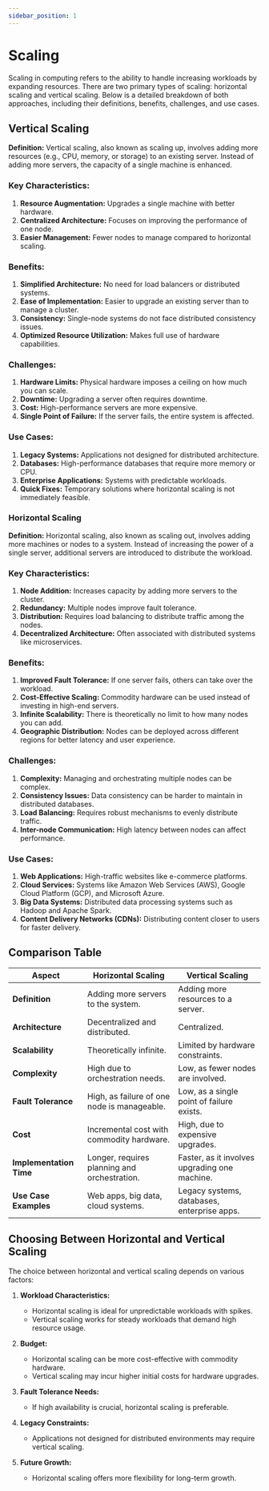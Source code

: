 ```yaml
---
sidebar_position: 1
---
```


# Scaling

Scaling in computing refers to the ability to handle increasing workloads by expanding resources. There are two primary types of scaling: horizontal scaling and vertical scaling. Below is a detailed breakdown of both approaches, including their definitions, benefits, challenges, and use cases.

## Vertical Scaling

**Definition:** Vertical scaling, also known as scaling up, involves adding more resources (e.g., CPU, memory, or storage) to an existing server. Instead of adding more servers, the capacity of a single machine is enhanced.

### Key Characteristics:

1.  **Resource Augmentation:** Upgrades a single machine with better hardware.
2.  **Centralized Architecture:** Focuses on improving the performance of one node.
3.  **Easier Management:** Fewer nodes to manage compared to horizontal scaling.

### Benefits:

1.  **Simplified Architecture:** No need for load balancers or distributed systems.
2.  **Ease of Implementation:** Easier to upgrade an existing server than to manage a cluster.
3.  **Consistency:** Single-node systems do not face distributed consistency issues.
4.  **Optimized Resource Utilization:** Makes full use of hardware capabilities.

### Challenges:

1.  **Hardware Limits:** Physical hardware imposes a ceiling on how much you can scale.
2.  **Downtime:** Upgrading a server often requires downtime.
3.  **Cost:** High-performance servers are more expensive.
4.  **Single Point of Failure:** If the server fails, the entire system is affected.

### Use Cases:

1.  **Legacy Systems:** Applications not designed for distributed architecture.
2.  **Databases:** High-performance databases that require more memory or CPU.
3.  **Enterprise Applications:** Systems with predictable workloads.
4.  **Quick Fixes:** Temporary solutions where horizontal scaling is not immediately feasible.

### Horizontal Scaling

**Definition:** Horizontal scaling, also known as scaling out, involves adding more machines or nodes to a system. Instead of increasing the power of a single server, additional servers are introduced to distribute the workload.

### Key Characteristics:

1.  **Node Addition:** Increases capacity by adding more servers to the cluster.
2.  **Redundancy:** Multiple nodes improve fault tolerance.
3.  **Distribution:** Requires load balancing to distribute traffic among the nodes.
4.  **Decentralized Architecture:** Often associated with distributed systems like microservices.

### Benefits:

1.  **Improved Fault Tolerance:** If one server fails, others can take over the workload.
2.  **Cost-Effective Scaling:** Commodity hardware can be used instead of investing in high-end servers.
3.  **Infinite Scalability:** There is theoretically no limit to how many nodes you can add.
4.  **Geographic Distribution:** Nodes can be deployed across different regions for better latency and user experience.

### Challenges:

1.  **Complexity:** Managing and orchestrating multiple nodes can be complex.
2.  **Consistency Issues:** Data consistency can be harder to maintain in distributed databases.
3.  **Load Balancing:** Requires robust mechanisms to evenly distribute traffic.
4.  **Inter-node Communication:** High latency between nodes can affect performance.

### Use Cases:

1.  **Web Applications:** High-traffic websites like e-commerce platforms.
2.  **Cloud Services:** Systems like Amazon Web Services (AWS), Google Cloud Platform (GCP), and Microsoft Azure.
3.  **Big Data Systems:** Distributed data processing systems such as Hadoop and Apache Spark.
4.  **Content Delivery Networks (CDNs):** Distributing content closer to users for faster delivery.

## Comparison Table

| Aspect                  | Horizontal Scaling                           | Vertical Scaling                              |
| ----------------------- | -------------------------------------------- | --------------------------------------------- |
| **Definition**          | Adding more servers to the system.           | Adding more resources to a server.            |
| **Architecture**        | Decentralized and distributed.               | Centralized.                                  |
| **Scalability**         | Theoretically infinite.                      | Limited by hardware constraints.              |
| **Complexity**          | High due to orchestration needs.             | Low, as fewer nodes are involved.             |
| **Fault Tolerance**     | High, as failure of one node is manageable.  | Low, as a single point of failure exists.     |
| **Cost**                | Incremental cost with commodity hardware.    | High, due to expensive upgrades.              |
| **Implementation Time** | Longer, requires planning and orchestration. | Faster, as it involves upgrading one machine. |
| **Use Case Examples**   | Web apps, big data, cloud systems.           | Legacy systems, databases, enterprise apps.   |

## Choosing Between Horizontal and Vertical Scaling

The choice between horizontal and vertical scaling depends on various factors:

1.  **Workload Characteristics:**

    - Horizontal scaling is ideal for unpredictable workloads with spikes.
    - Vertical scaling works for steady workloads that demand high resource usage.

2.  **Budget:**

    - Horizontal scaling can be more cost-effective with commodity hardware.
    - Vertical scaling may incur higher initial costs for hardware upgrades.

3.  **Fault Tolerance Needs:**

    - If high availability is crucial, horizontal scaling is preferable.

4.  **Legacy Constraints:**

    - Applications not designed for distributed environments may require vertical scaling.

5.  **Future Growth:**

    - Horizontal scaling offers more flexibility for long-term growth.
